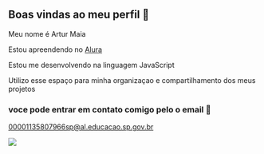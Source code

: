 ## Boas vindas ao meu perfil 💙

Meu nome é Artur Maia 

Estou apreendendo no [Alura](https://www.alura.com.br)

Estou me desenvolvendo na linguagem JavaScript

Utilizo esse espaço para minha organizaçao e compartilhamento dos meus projetos

### voce pode entrar em contato comigo pelo o email 📧

00001135807966sp@al.educacao.sp.gov.br

![](https://media1.tenor.com/m/fZBe5B-vku4AAAAC/sigh-anime.gif)
